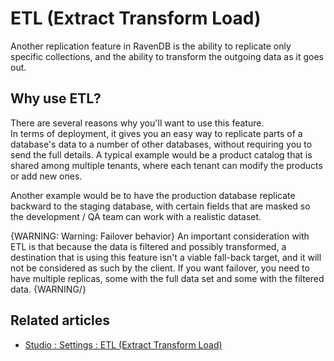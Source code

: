 # ETL (Extract Transform Load)

Another replication feature in RavenDB is the ability to replicate only specific collections, and the ability to transform the outgoing data as it goes out.

## Why use ETL?
There are several reasons why you'll want to use this feature.   
In terms of deployment, it gives you an easy way to replicate parts of a database's data to a number of other 
databases, without requiring you to send the full details. A typical example would be a product catalog that 
is shared among multiple tenants, where each tenant can modify the products or add new ones.

Another example would be to have the production database replicate backward to the staging database, 
with certain fields that are masked so the development / QA team can work with a realistic dataset.

{WARNING: Warning: Failover behavior}
An important consideration with ETL is that because the data is filtered and possibly transformed, 
a destination that is using this feature isn't a viable fall-back target, and it will not be considered as such by the client. 
If you want failover, you need to have multiple replicas, some with the full data set and some with the filtered data.
{WARNING/}

## Related articles

- [Studio : Settings : ETL (Extract Transform Load)](../../studio/overview/settings/etl)
